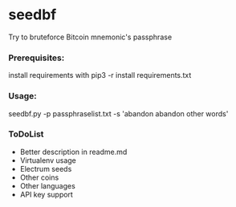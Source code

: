 # seedbf
Try to bruteforce Bitcoin mnemonic's passphrase

### Prerequisites:

install requirements with 
pip3 -r install requirements.txt

### Usage:

seedbf.py -p passphraselist.txt -s 'abandon abandon other words'

### ToDoList
- Better description in readme.md
- Virtualenv usage
- Electrum seeds
- Other coins
- Other languages
- API key support

